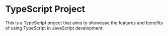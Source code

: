 # TypeScript Project

This is a TypeScript project that aims to showcase the features and benefits of using TypeScript in JavaScript development.
